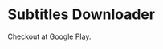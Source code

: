 # Subtitles Downloader

Checkout at [Google Play](https://play.google.com/store/apps/details?id=sk.ikim23.subtitlesdownloader).